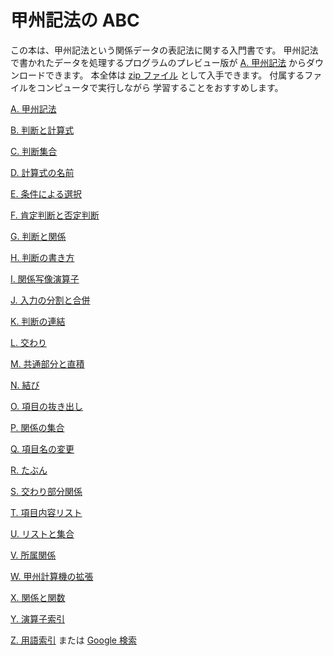 <!-- -*- encoding: utf-8 -*- -->

# 甲州記法の ABC


この本は、甲州記法という関係データの表記法に関する入門書です。
甲州記法で書かれたデータを処理するプログラムのプレビュー版が
[A. 甲州記法][A] からダウンロードできます。
本全体は [zip ファイル][zip] として入手できます。
付属するファイルをコンピュータで実行しながら
学習することをおすすめします。


[A. 甲州記法][A]

[B. 判断と計算式][B]

[C. 判断集合][C]

[D. 計算式の名前][D]

[E. 条件による選択][E]

[F. 肯定判断と否定判断][F]

[G. 判断と関係][G]

[H. 判断の書き方][H]

[I. 関係写像演算子][I]

[J. 入力の分割と合併][J]

[K. 判断の連結][K]

[L. 交わり][L]

[M. 共通部分と直積][M]

[N. 結び][N]

[O. 項目の抜き出し][O]

[P. 関係の集合][P]

[Q. 項目名の変更][Q]

[R. たぶん][R]

[S. 交わり部分関係][S]

[T. 項目内容リスト][T]

[U. リストと集合][U]

[V. 所属関係][V]

[W. 甲州計算機の拡張][W]

[X. 関係と関数][X]

[Y. 演算子索引][Y]

[Z. 用語索引][Z] または [Google 検索][Google]


[A]: section/A
[B]: section/B
[C]: section/C
[D]: section/D
[E]: section/E
[F]: section/F
[G]: section/G
[H]: section/H
[I]: section/I
[J]: section/J
[K]: section/K
[L]: section/L
[M]: section/M
[N]: section/N
[O]: section/O
[P]: section/P
[Q]: section/Q
[R]: section/R
[S]: section/S
[T]: section/T
[U]: section/U
[V]: section/V
[W]: section/W
[X]: section/X
[Y]: section/Y
[Z]: section/Z

[zip]: https://github.com/seinokatsuhiro/abc-of-koshucode/archive/master.zip
[Google]: https://www.google.com/cse/publicurl?cx=014037774401679920196:skkz2klef7o

